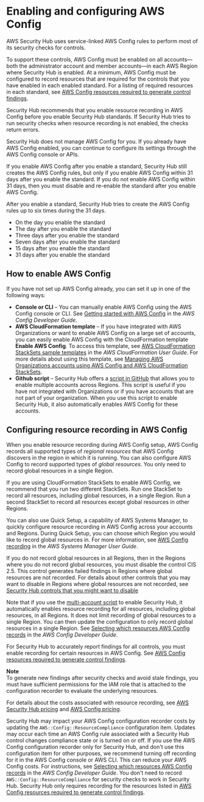 # Enabling and configuring AWS Config<a name="securityhub-prereq-config"></a>

AWS Security Hub uses service\-linked AWS Config rules to perform most of its security checks for controls\.

To support these controls, AWS Config must be enabled on all accounts—both the administrator account and member accounts—in each AWS Region where Security Hub is enabled\. At a minimum, AWS Config must be configured to record resources that are required for the controls that you have enabled in each enabled standard\. For a listing of required resources in each standard, see [AWS Config resources required to generate control findings](controls-config-resources.md)\.

Security Hub recommends that you enable resource recording in AWS Config before you enable Security Hub standards\. If Security Hub tries to run security checks when resource recording is not enabled, the checks return errors\.

Security Hub does not manage AWS Config for you\. If you already have AWS Config enabled, you can continue to configure its settings through the AWS Config console or APIs\.

If you enable AWS Config after you enable a standard, Security Hub still creates the AWS Config rules, but only if you enable AWS Config within 31 days after you enable the standard\. If you do not enable AWS Config within 31 days, then you must disable and re\-enable the standard after you enable AWS Config\.

After you enable a standard, Security Hub tries to create the AWS Config rules up to six times during the 31 days\.
+ On the day you enable the standard
+ The day after you enable the standard
+ Three days after you enable the standard
+ Seven days after you enable the standard
+ 15 days after you enable the standard
+ 31 days after you enable the standard

## How to enable AWS Config<a name="config-how-to-enable"></a>

If you have not set up AWS Config already, you can set it up in one of the following ways:
+ **Console or CLI** – You can manually enable AWS Config using the AWS Config console or CLI\. See [Getting started with AWS Config](https://docs.aws.amazon.com/config/latest/developerguide/getting-started.html) in the *AWS Config Developer Guide*\.
+ **AWS CloudFormation template** – If you have integrated with AWS Organizations or want to enable AWS Config on a large set of accounts, you can easily enable AWS Config with the CloudFormation template **Enable AWS Config**\. To access this template, see [AWS CloudFormation StackSets sample templates](https://docs.aws.amazon.com/AWSCloudFormation/latest/UserGuide/stacksets-sampletemplates.html) in the *AWS CloudFormation User Guide*\. For more details about using this template, see [Managing AWS Organizations accounts using AWS Config and AWS CloudFormation StackSets](http://aws.amazon.com/blogs/mt/managing-aws-organizations-accounts-using-aws-config-and-aws-cloudformation-stacksets/)\.
+ **Github script** – Security Hub offers a [script in GitHub](https://github.com/awslabs/aws-securityhub-multiaccount-scripts) that allows you to enable multiple accounts across Regions\. This script is useful if you have not integrated with Organizations or if you have accounts that are not part of your organization\. When you use this script to enable Security Hub, it also automatically enables AWS Config for these accounts\.

## Configuring resource recording in AWS Config<a name="config-resource-recording"></a>

When you enable resource recording during AWS Config setup, AWS Config records all supported types of *regional resources* that AWS Config discovers in the region in which it is running\. You can also configure AWS Config to record supported types of *global resources*\. You only need to record global resources in a single Region\.

If you are using CloudFormation StackSets to enable AWS Config, we recommend that you run two different StackSets\. Run one StackSet to record all resources, including global resources, in a single Region\. Run a second StackSet to record all resources except global resources in other Regions\.

You can also use Quick Setup, a capability of AWS Systems Manager, to quickly configure resource recording in AWS Config across your accounts and Regions\. During Quick Setup, you can choose which Region you would like to record global resources in\. For more information, see [AWS Config recording](https://docs.aws.amazon.com/systems-manager/latest/userguide/quick-setup-config.html) in the *AWS Systems Manager User Guide*\.

If you do not record global resources in all Regions, then in the Regions where you do not record global resources, you must disable the control CIS 2\.5\. This control generates failed findings in Regions where global resources are not recorded\. For details about other controls that you may want to disable in Regions where global resources are not recorded, see [Security Hub controls that you might want to disable](controls-to-disable.md)

Note that if you use the [multi\-account script](https://github.com/awslabs/aws-securityhub-multiaccount-scripts) to enable Security Hub, it automatically enables resource recording for all resources, including global resources, in all Regions\. It does not limit recording of global resources to a single Region\. You can then update the configuration to only record global resources in a single Region\. See [Selecting which resources AWS Config records](https://docs.aws.amazon.com/config/latest/developerguide/select-resources.html) in the *AWS Config Developer Guide*\.

For Security Hub to accurately report findings for all controls, you must enable recording for certain resources in AWS Config\. See [AWS Config resources required to generate control findings](controls-config-resources.md)\.

**Note**  
To generate new findings after security checks and avoid stale findings, you must have sufficient permissions for the IAM role that is attached to the configuration recorder to evaluate the underlying resources\.

For details about the costs associated with resource recording, see [AWS Security Hub pricing](http://aws.amazon.com/security-hub/pricing/) and [AWS Config pricing](http://aws.amazon.com/config/pricing/)\.

Security Hub may impact your AWS Config configuration recorder costs by updating the `AWS::Config::ResourceCompliance` configuration item\. Updates may occur each time an AWS Config rule associated with a Security Hub control changes compliance state or is turned on or off\. If you use the AWS Config configuration recorder only for Security Hub, and don't use this configuration item for other purposes, we recommend turning off recording for it in the AWS Config console or AWS CLI\. This can reduce your AWS Config costs\. For instructions, see [Selecting which resources AWS Config records](https://docs.aws.amazon.com/config/latest/developerguide/select-resources.html) in the *AWS Config Developer Guide*\. You don't need to record `AWS::Config::ResourceCompliance` for security checks to work in Security Hub\. Security Hub only requires recording for the resources listed in [AWS Config resources required to generate control findings](controls-config-resources.md)\.